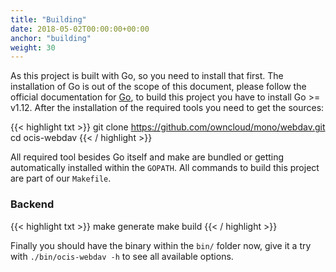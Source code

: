 ```yaml
---
title: "Building"
date: 2018-05-02T00:00:00+00:00
anchor: "building"
weight: 30
---
```


As this project is built with Go, so you need to install that first. The installation of Go is out of the scope of this document, please follow the official documentation for [Go](https://golang.org/doc/install), to build this project you have to install Go >= v1.12. After the installation of the required tools you need to get the sources:

{{< highlight txt >}}
git clone https://github.com/owncloud/mono/webdav.git
cd ocis-webdav
{{< / highlight >}}

All required tool besides Go itself and make are bundled or getting automatically installed within the `GOPATH`. All commands to build this project are part of our `Makefile`.

### Backend

{{< highlight txt >}}
make generate
make build
{{< / highlight >}}

Finally you should have the binary within the `bin/` folder now, give it a try with `./bin/ocis-webdav -h` to see all available options.
